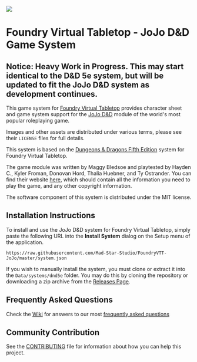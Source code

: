 ![](https://www.jojodnd.com/Assets/logo.webp)

# Foundry Virtual Tabletop - JoJo D&D Game System

## Notice: Heavy Work in Progress. This may start identical to the D&D 5e system, but will be updated to fit the JoJo D&D system as development continues.

This game system for [Foundry Virtual Tabletop](http://foundryvtt.com) provides character sheet and game system
support for the [JoJo D&D](https://www.jojodnd.com/?lang=en) module of the world's most popular roleplaying game.

Images and other assets are distributed under various terms, please see their `LICENSE` files for full details.

This system is based on the [Dungeons & Dragons Fifth Edition](https://github.com/foundryvtt/dnd5e) system for Foundry Virtual Tabletop.

The game module was written by Maggy Bledsoe and playtested by  Hayden C., Kyler Froman, Donovan Hord, Thalia Huebner, and Ty Ostrander.
You can find their website [here](https://www.jojodnd.com/?lang=en), which should contain all the information you need to play the game,
and any other copyright information.

The software component of this system is distributed under the MIT license.

## Installation Instructions
To install and use the JoJo D&D system for Foundry Virtual Tabletop, simply paste the following URL into the
**Install System** dialog on the Setup menu of the application.

```
https://raw.githubusercontent.com/Mad-Star-Studio/FoundryVTT-JoJo/master/system.json
```

If you wish to manually install the system, you must clone or extract it into the `Data/systems/dnd5e` folder. You
may do this by cloning the repository or downloading a zip archive from the
[Releases Page](https://github.com/Mad-Star-Studio/FoundryVTT-JoJo/releases).

## Frequently Asked Questions
Check the [Wiki](../../wiki) for answers to our most [frequently asked questions](../../wiki/faq)

## Community Contribution

See the [CONTRIBUTING](/CONTRIBUTING.md) file for information about how you can help this project.
